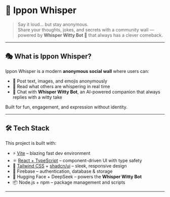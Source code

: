 # 💭 Ippon Whisper

> Say it loud… but stay anonymous.  
> Share your thoughts, jokes, and secrets with a community wall — powered by **Whisper Witty Bot 🤖** that always has a clever comeback.

---

## 🎭 What is Ippon Whisper?

Ippon Whisper is a modern **anonymous social wall** where users can:
- 📝 Post text, images, and emojis anonymously  
- 👀 Read what others are whispering in real time  
- 🤖 Chat with **Whisper Witty Bot**, an AI-powered companion that always replies with a witty take  

Built for fun, engagement, and expression without identity.  

---

## 🛠️ Tech Stack

This project is built with:

- ⚡ [Vite](https://vitejs.dev/) – blazing fast dev environment  
- ⚛️ [React + TypeScript](https://react.dev/) – component-driven UI with type safety  
- 🎨 [Tailwind CSS](https://tailwindcss.com/) + [shadcn/ui](https://ui.shadcn.com/) – sleek, responsive design  
- 🔐 Firebase – authentication, database & storage  
- 🧠 Hugging Face + DeepSeek – powers the **Whisper Witty Bot**  
- 📦 Node.js + npm – package management and scripts  

---